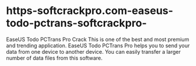 # https-softcrackpro.com-easeus-todo-pctrans-softcrackpro-
EaseUS Todo PCTrans Pro Crack  This is one of the best and most premium and trending application. EaseUS Todo PCTrans Pro helps you to send your data from one device to another device. You can easily transfer a larger number of data files from this software. 
